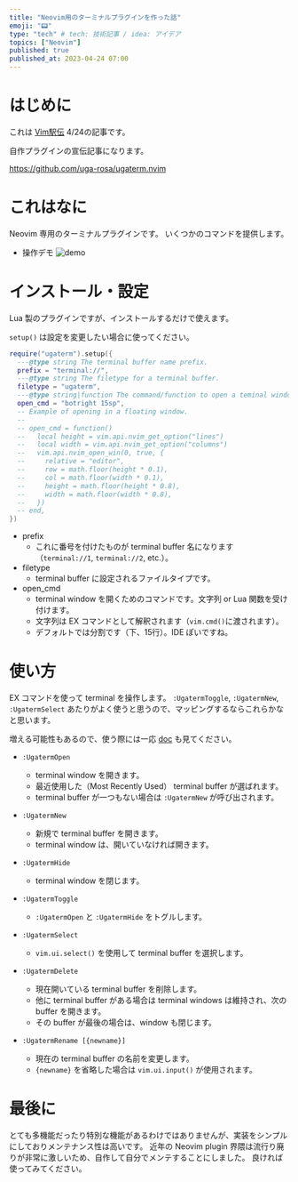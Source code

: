 ```yaml
---
title: "Neovim用のターミナルプラグインを作った話"
emoji: "📟"
type: "tech" # tech: 技術記事 / idea: アイデア
topics: ["Neovim"]
published: true
published_at: 2023-04-24 07:00
---
```


# はじめに

これは [Vim駅伝](https://vim-jp.org/ekiden/) 4/24の記事です。

自作プラグインの宣伝記事になります。

https://github.com/uga-rosa/ugaterm.nvim

# これはなに

Neovim 専用のターミナルプラグインです。
いくつかのコマンドを提供します。

- 操作デモ
![demo](https://user-images.githubusercontent.com/82267684/232364367-afd26d92-82e9-4f17-8604-560d9bf03824.gif)

# インストール・設定

Lua 製のプラグインですが、インストールするだけで使えます。

`setup()` は設定を変更したい場合に使ってください。

```lua
require("ugaterm").setup({
  ---@type string The terminal buffer name prefix.
  prefix = "terminal://",
  ---@type string The filetype for a terminal buffer.
  filetype = "ugaterm",
  ---@type string|function The command/function to open a teminal window.
  open_cmd = "botright 15sp",
  -- Example of opening in a floating window.
  --
  -- open_cmd = function()
  --   local height = vim.api.nvim_get_option("lines")
  --   local width = vim.api.nvim_get_option("columns")
  --   vim.api.nvim_open_win(0, true, {
  --     relative = "editor",
  --     row = math.floor(height * 0.1),
  --     col = math.floor(width * 0.1),
  --     height = math.floor(height * 0.8),
  --     width = math.floor(width * 0.8),
  --   })
  -- end,
})
```

- prefix
  - これに番号を付けたものが terminal buffer 名になります（`terminal://1`, `terminal://2`, etc.）。
- filetype
  - terminal buffer に設定されるファイルタイプです。
- open_cmd
  - terminal window を開くためのコマンドです。文字列 or Lua 関数を受け付けます。
  - 文字列は EX コマンドとして解釈されます（`vim.cmd()`に渡されます）。
  - デフォルトでは分割です（下、15行）。IDE ぽいですね。

# 使い方

EX コマンドを使って terminal を操作します。
`:UgatermToggle`, `:UgatermNew`, `:UgatermSelect` あたりがよく使うと思うので、マッピングするならこれらかなと思います。

増える可能性もあるので、使う際には一応 [doc](https://github.com/uga-rosa/ugaterm.nvim/blob/main/doc/ugaterm.txt) も見てください。

- `:UgatermOpen`
	- terminal window を開きます。
  - 最近使用した（Most Recently Used） terminal buffer が選ばれます。
  - terminal buffer が一つもない場合は `:UgatermNew` が呼び出されます。

- `:UgatermNew`
	- 新規で terminal buffer を開きます。
	- terminal window は、開いていなければ開きます。

- `:UgatermHide`
	- terminal window を閉じます。

- `:UgatermToggle`
  - `:UgatermOpen` と `:UgatermHide` をトグルします。

- `:UgatermSelect`
	- `vim.ui.select()` を使用して terminal buffer を選択します。

- `:UgatermDelete`
	- 現在開いている terminal buffer を削除します。
	- 他に terminal buffer がある場合は terminal windows は維持され、次の buffer を開きます。
	- その buffer が最後の場合は、window も閉じます。

- `:UgatermRename [{newname}]`
	- 現在の terminal buffer の名前を変更します。
	- `{newname}` を省略した場合は `vim.ui.input()` が使用されます。

# 最後に

とても多機能だったり特別な機能があるわけではありませんが、実装をシンプルにしておりメンテナンス性は高いです。
近年の Neovim plugin 界隈は流行り廃りが非常に激しいため、自作して自分でメンテすることにしました。
良ければ使ってみてください。
